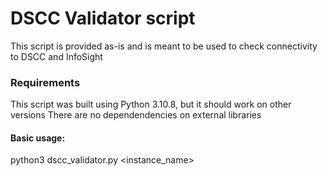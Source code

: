 # DSCC Validator script

This script is provided as-is and is meant to be used to check connectivity to DSCC and InfoSight

### Requirements
This script was built using Python 3.10.8, but it should work on other versions
There are no dependendencies on external libraries

#### Basic usage:  
python3 dscc_validator.py <instance_name> <platform>  

